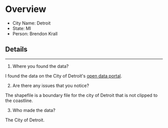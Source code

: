 # Overview
* City Name: Detroit
* State: MI
* Person: Brendon Krall

## Details
---
1. Where you found the data?

I found the data on the City of Detroit's [open data portal](https://data.detroitmi.gov/datasets/detroitmi::city-of-detroit-boundary/explore/). 

2. Are there any issues that you notice?

The shapefile is a boundary file for the city of Detroit that is not clipped to the coastline. 

3. Who made the data?

The City of Detroit. 
